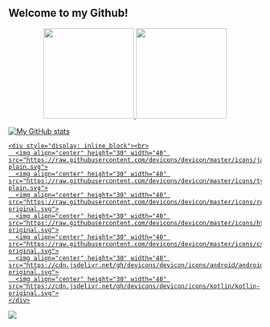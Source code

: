 ## Welcome to my Github!

<div align="center">
  <a href="https://github.com/lucasvuicik">
  <img height="180em" src="https://github-readme-stats.vercel.app/api?username=lucasvuicik&show_icons=true&theme=radical&include_all_commits=true&count_private=true"/> 
    
  <img height="180em" src="https://github-readme-stats.vercel.app/api/top-langs/?username=lucasvuicik&layout=compact&langs_count=7&theme=radical"/>
</div>

![My GitHub stats](https://github-readme-stats.vercel.app/api?username=lucasvuicik&show_icons=true&theme=transparent)
  
~~~
<div style="display: inline_block"><br>
  <img align="center" height="30" width="40" src="https://raw.githubusercontent.com/devicons/devicon/master/icons/javascript/javascript-plain.svg">
  <img align="center" height="30" width="40" src="https://raw.githubusercontent.com/devicons/devicon/master/icons/typescript/typescript-plain.svg">
  <img align="center" height="30" width="40" src="https://raw.githubusercontent.com/devicons/devicon/master/icons/react/react-original.svg">
  <img align="center" height="30" width="40" src="https://raw.githubusercontent.com/devicons/devicon/master/icons/html5/html5-original.svg">
  <img align="center" height="30" width="40" src="https://raw.githubusercontent.com/devicons/devicon/master/icons/css3/css3-original.svg">
  <img align="center" height="30" width="40" src="https://cdn.jsdelivr.net/gh/devicons/devicon/icons/android/android-original.svg">
  <img align="center" height="30" width="40" src="https://cdn.jsdelivr.net/gh/devicons/devicon/icons/kotlin/kotlin-original.svg">
</div>
~~~
  
 
<div> 
  <a href="https://www.linkedin.com/in/lucas-vuicik-6896ba208/" target="_blank">
    <img src="https://img.shields.io/badge/-LinkedIn-%230077B5?style=for-the-badge&logo=linkedin&logoColor=white" target="_blank">
  </a> 
</div>
